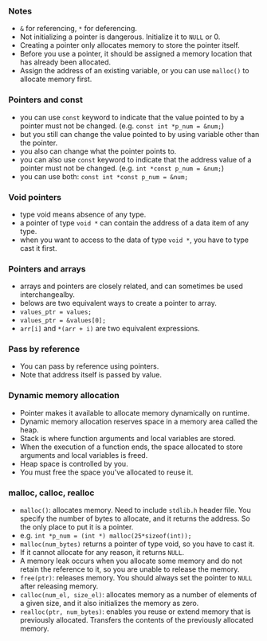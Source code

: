 
### Notes
- `&` for referencing, `*` for deferencing.
- Not initializing a pointer is dangerous. Initialize it to `NULL` or 0.
- Creating a pointer only allocates memory to store the pointer itself.
- Before you use a pointer, it should be assigned a memory location that has already been allocated.
- Assign the address of an existing variable, or you can use `malloc()` to allocate memory first.

### Pointers and const
- you can use `const` keyword to indicate that the value pointed to by a pointer must not be changed. (e.g. `const int *p_num = &num;`)
- but you still can change the value pointed to by using variable other than the pointer.
- you also can change what the pointer points to.
- you can also use `const` keyword to indicate that the address value of a pointer must not be changed. (e.g. `int *const p_num = &num;`)
- you can use both: `const int *const p_num = &num;`

### Void pointers
- type void means absence of any type.
- a pointer of type `void *` can contain the address of a data item of any type.
- when you want to access to the data of type `void *`, you have to type cast it first.

### Pointers and arrays
- arrays and pointers are closely related, and can sometimes be used interchangealby.
- belows are two equivalent ways to create a pointer to array.
- `values_ptr = values;`
- `values_ptr = &values[0];`
- `arr[i]` and `*(arr + i)` are two equivalent expressions.

### Pass by reference
- You can pass by reference using pointers.
- Note that address itself is passed by value.

### Dynamic memory allocation
- Pointer makes it available to allocate memory dynamically on runtime.
- Dynamic memory allocation reserves space in a memory area called the heap.
- Stack is where function arguments and local variables are stored.
- When the execution of a function ends, the space allocated to store arguments and local variables is freed.
- Heap space is controlled by you.
- You must free the space you've allocated to reuse it.

### malloc, calloc, realloc
- `malloc()`: allocates memory. Need to include `stdlib.h` header file. You specify the number of bytes to allocate, and it returns the address. So the only place to put it is a pointer.
- e.g. `int *p_num = (int *) malloc(25*sizeof(int));`
- `malloc(num_bytes)` returns a pointer of type void, so you have to cast it.
- If it cannot allocate for any reason, it returns `NULL`.
- A memory leak occurs when you allocate some memory and do not retain the reference to it, so you are unable to release the memory.
- `free(ptr)`: releases memory. You should always set the pointer to `NULL` after releasing memory.
- `calloc(num_el, size_el)`: allocates memory as a number of elements of a given size, and it also initializes the memory as zero.
- `realloc(ptr, num_bytes)`: enables you reuse or extend memory that is previously allocated. Transfers the contents of the previously allocated memory.
